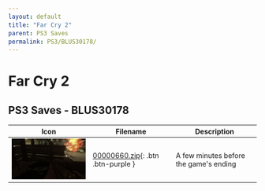 ```yaml
---
layout: default
title: "Far Cry 2"
parent: PS3 Saves
permalink: PS3/BLUS30178/
---
```

# Far Cry 2

## PS3 Saves - BLUS30178

| Icon | Filename | Description |
|------|----------|-------------|
| ![Far Cry 2](ICON0.PNG) | [00000660.zip](00000660.zip){: .btn .btn-purple } | A few minutes before the game's ending |
